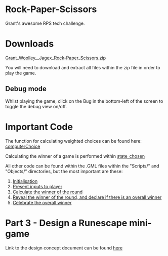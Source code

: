 # Rock-Paper-Scissors
 Grant's awesome RPS tech challenge.

# Downloads
[Grant_Woolley__Jagex_Rock-Paper_Scissors.zip](https://github.com/Dinocade/Rock--Paper--Scissors/raw/main/Grant_Woolley__Jagex_Rock-Paper_Scissors.zip)

You will need to download and extract all files within the zip file in order to play the game.
## Debug mode
Whilst playing the game, click on the Bug in the bottom-left of the screen to toggle the debug view on/off.

# Important Code
The function for calculating weighted choices can be found here: [computerChoice](scripts/computerChoice/computerChoice.gml)

Calculating the winner of a game is performed within [state_chosen](scripts/state_chosen/state_chosen.gml)


All other code can be found within the .GML files within the "Scripts/" and "Objects/" directories, but the most important are these:
1. [Initialisation](objects/objPlayer/Create_0.gml)
2. [Present inputs to player](scripts/state_input/state_input.gml)
3. [Calculate the winner of the round](scripts/state_chosen/state_chosen.gml)
4. [Reveal the winner of the round, and declare if there is an overall winner](scripts/state_reveal/state_reveal.gml)
5. [Celebrate the overall winner](scripts/state_winner/state_winner.gml)

# Part 3 - Design a Runescape mini-game
Link to the design concept document can be found [here](https://docs.google.com/document/d/1f8o-O7IWEbfdwAn2B7VqKjENxRMs6ubYee24G_YokXI/edit?usp=sharing)
